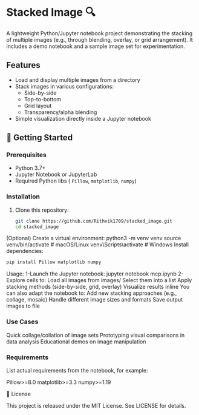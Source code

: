 # Stacked Image 🔍

A lightweight Python/Jupyter notebook project demonstrating the stacking of multiple images (e.g., through blending, overlay, or grid arrangement). It includes a demo notebook and a sample image set for experimentation.

##  Features

- Load and display multiple images from a directory
- Stack images in various configurations:
  - Side-by-side
  - Top-to-bottom
  - Grid layout
  - Transparency/alpha blending
- Simple visualization directly inside a Jupyter notebook

## 🚀 Getting Started

### Prerequisites

- Python 3.7+
- Jupyter Notebook or JupyterLab
- Required Python libs ( `Pillow`, `matplotlib`, `numpy`)

### Installation

1. Clone this repository:
   ```bash
   git clone https://github.com/Rithvik1709/stacked_image.git
   cd stacked_image
(Optional) Create a virtual environment:
python3 -m venv venv
source venv/bin/activate   # macOS/Linux
venv\Scripts\activate      # Windows
Install dependencies:
 ```bash
pip install Pillow matplotlib numpy
```
Usage:
1-Launch the Jupyter notebook:
jupyter notebook mcp.ipynb
2-Explore cells to:
Load all images from images/
Select them into a list
Apply stacking methods (side-by-side, grid, overlay)
Visualize results inline
You can also adapt the notebook to:
Add new stacking approaches (e.g., collage, mosaic)
Handle different image sizes and formats
Save output images to file

### Use Cases

Quick collage/collation of image sets
Prototyping visual comparisons in data analysis
Educational demos on image manipulation
### Requirements

List actual requirements from the notebook, for example:

Pillow>=8.0
matplotlib>=3.3
numpy>=1.19

📄 License

This project is released under the MIT License. See LICENSE for details.

